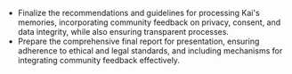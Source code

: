 - Finalize the recommendations and guidelines for processing Kai's memories, incorporating community feedback on privacy, consent, and data integrity, while also ensuring transparent processes.
- Prepare the comprehensive final report for presentation, ensuring adherence to ethical and legal standards, and including mechanisms for integrating community feedback effectively.